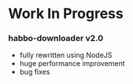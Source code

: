 # Work In Progress

### habbo-downloader v2.0
- fully rewritten using NodeJS
- huge performance improvement
- bug fixes
